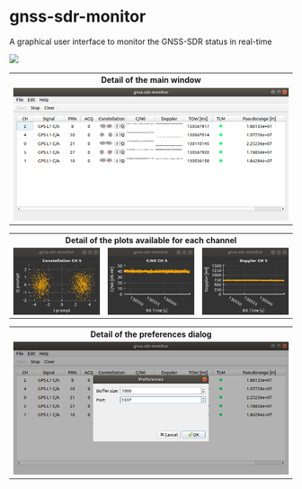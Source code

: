 # gnss-sdr-monitor
A graphical user interface to monitor the GNSS-SDR status in real-time

![](https://github.com/acebrianjuan/gnss-sdr-monitor/blob/master/screenshots/gnss-sdr-monitor.png)

<table style="width:100%">
  <tr>
    <th colspan=1>Detail of the main window</th>
  </tr>
  <tr>
    <td><img src="./screenshots/gnss-sdr-monitor_main_window.png"/></td>
  </tr>
</table>

<table style="width:100%">
  <tr>
    <th colspan=3>Detail of the plots available for each channel</th>
  </tr>
  <tr>
    <td><img src="./screenshots/gnss-sdr-monitor_constellation.png"/></td>
    <td><img src="./screenshots/gnss-sdr-monitor_cn0.png"/></td>
    <td><img src="./screenshots/gnss-sdr-monitor_doppler.png"/></td>
  </tr>
</table>

<table style="width:100%">
  <tr>
    <th colspan=1>Detail of the preferences dialog</th>
  </tr>
  <tr>
    <td><img src="./screenshots/gnss-sdr-monitor_preferences.png"/></td>
  </tr>
</table>
